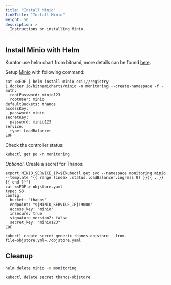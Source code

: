 ```yaml
---
title: "Install Minio"
linkTitle: "Install Minio"
weight: 50
description: >
  Instructions on installing Minio.
---
```


## Install Minio with Helm

Kurator use helm chart from bitnami, more details can be found [here](https://github.com/bitnami/charts).

Setup [Minio](https://min.io/) with following command:

```console
cat <<EOF | helm install minio oci://registry-1.docker.io/bitnamicharts/minio -n monitoring --create-namespace -f -
auth:
  rootPassword: minio123
  rootUser: minio
defaultBuckets: thanos
accessKey:
  password: minio
secretKey:
  password: minio123
service:
  type: LoadBalancer
EOF
```

Check the controller status:

```console
kubectl get po -n monitoring
```

*Optional*, Create a secret for Thanos:

```console
export MINIO_SERVICE_IP=$(kubectl get svc --namespace monitoring minio --template "{{ range (index .status.loadBalancer.ingress 0) }}{{ . }}{{ end }}")
cat <<EOF > objstore.yaml
type: S3
config:
  bucket: "thanos"
  endpoint: "${MINIO_SERVICE_IP}:9000"
  access_key: "minio"
  insecure: true
  signature_version2: false
  secret_key: "minio123"
EOF
```

```console
kubectl create secret generic thanos-objstore --from-file=objstore.yml=./objstore.yaml
```

## Cleanup

```bash
helm delete minio -n monitoring

kubectl delete secret thanos-objstore
```
